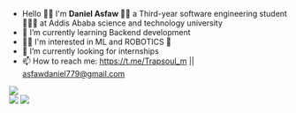 
-  Hello 👋🏿 I'm <strong> Daniel Asfaw </strong> 👨🏿 a Third-year software engineering student 👨🏿‍💻 at Addis Ababa science and technology university </br>
- 🌱 I’m currently learning Backend development </br>
- 🤌🏿 I'm interested in ML and ROBOTICS 🤖
- 🤔 I’m currently looking for internships </br>
- 📫 How to reach me: https://t.me/Trapsoul_m || asfawdaniel779@gmail.com </br>

<!-- ![Anurag's GitHub stats](https://github-readme-stats.vercel.app/api?username=ETdan&show_icons=true&theme=radical) </br> -->
<img src="https://github-readme-stats.vercel.app/api?username=ETdan&show_icons=true&theme=radical">
<!-- <img align="right" src="https://github-readme-stats.vercel.app/api/top-langs/?username=ETdan&layout=compact"> -->
<!-- <img align="right" src="https://github-readme-stats.vercel.app/api/top-langs/?username=anuraghazra&layout=donut"> -->
</br>
<img src="https://github-readme-stats.vercel.app/api/top-langs/?username=ETdan&langs_count=8">
<img src="https://github-readme-stats.vercel.app/api/top-langs/?username=ETdan&layout=compact">
